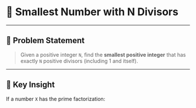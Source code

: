 # 🧮 Smallest Number with N Divisors

---

## 📝 Problem Statement

> Given a positive integer `N`, find the **smallest positive integer** that has exactly `N` positive divisors (including 1 and itself).

---

## 🧠 Key Insight

If a number `X` has the prime factorization:


